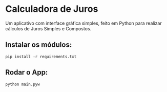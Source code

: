 # Calculadora de Juros

Um aplicativo com interface gráfica simples, feito em Python para realizar cálculos de Juros Simples e Compostos.

## Instalar os módulos:
    
    pip install -r requirements.txt

## Rodar o App:

    python main.pyw
